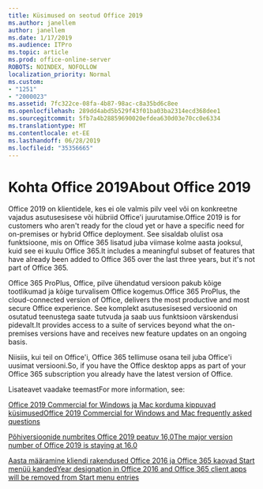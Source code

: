 ```yaml
---
title: Küsimused on seotud Office 2019
ms.author: janellem
author: janellem
ms.date: 1/17/2019
ms.audience: ITPro
ms.topic: article
ms.prod: office-online-server
ROBOTS: NOINDEX, NOFOLLOW
localization_priority: Normal
ms.custom:
- "1251"
- "2000023"
ms.assetid: 7fc322ce-08fa-4b87-98ac-c8a35bd6c8ee
ms.openlocfilehash: 289dd4abd5b529f43f01ba03ba2314ecd368dee1
ms.sourcegitcommit: 5fb7a4b28859690020efdea630d03e70cc0e6334
ms.translationtype: MT
ms.contentlocale: et-EE
ms.lasthandoff: 06/28/2019
ms.locfileid: "35356665"
---
```

# <a name="about-office-2019"></a><span data-ttu-id="c5fd8-102">Kohta Office 2019</span><span class="sxs-lookup"><span data-stu-id="c5fd8-102">About Office 2019</span></span>

<span data-ttu-id="c5fd8-103">Office 2019 on klientidele, kes ei ole valmis pilv veel või on konkreetne vajadus asutusesisese või hübriid Office'i juurutamise.</span><span class="sxs-lookup"><span data-stu-id="c5fd8-103">Office 2019 is for customers who aren't ready for the cloud yet or have a specific need for on-premises or hybrid Office deployment.</span></span> <span data-ttu-id="c5fd8-104">See sisaldab olulist osa funktsioone, mis on Office 365 lisatud juba viimase kolme aasta jooksul, kuid see ei kuulu Office 365.</span><span class="sxs-lookup"><span data-stu-id="c5fd8-104">It includes a meaningful subset of features that have already been added to Office 365 over the last three years, but it's not part of Office 365.</span></span>
  
<span data-ttu-id="c5fd8-105">Office 365 ProPlus, Office, pilve ühendatud versioon pakub kõige tootlikumad ja kõige turvalisem Office kogemus.</span><span class="sxs-lookup"><span data-stu-id="c5fd8-105">Office 365 ProPlus, the cloud-connected version of Office, delivers the most productive and most secure Office experience.</span></span> <span data-ttu-id="c5fd8-106">See komplekt asutusesisesed versioonid on osutatud teenustega saate tutvuda ja saab uus funktsioon värskendusi pidevalt.</span><span class="sxs-lookup"><span data-stu-id="c5fd8-106">It provides access to a suite of services beyond what the on-premises versions have and receives new feature updates on an ongoing basis.</span></span>
  
<span data-ttu-id="c5fd8-107">Niisiis, kui teil on Office'i, Office 365 tellimuse osana teil juba Office'i uusimat versiooni.</span><span class="sxs-lookup"><span data-stu-id="c5fd8-107">So, if you have the Office desktop apps as part of your Office 365 subscription you already have the latest version of Office.</span></span>
  
<span data-ttu-id="c5fd8-108">Lisateavet vaadake teemast</span><span class="sxs-lookup"><span data-stu-id="c5fd8-108">For more information, see:</span></span>
  
[<span data-ttu-id="c5fd8-109">Office 2019 Commercial for Windows ja Mac korduma kippuvad küsimused</span><span class="sxs-lookup"><span data-stu-id="c5fd8-109">Office 2019 Commercial for Windows and Mac frequently asked questions</span></span>](https://support.microsoft.com/help/4133312)
  
[<span data-ttu-id="c5fd8-110">Põhiversioonide numbrites Office 2019 peatuv 16,0</span><span class="sxs-lookup"><span data-stu-id="c5fd8-110">The major version number of Office 2019 is staying at 16.0</span></span>](https://docs.microsoft.com/deployoffice/office2019/overview)
  
[<span data-ttu-id="c5fd8-111">Aasta määramine kliendi rakendused Office 2016 ja Office 365 kaovad Start menüü kanded</span><span class="sxs-lookup"><span data-stu-id="c5fd8-111">Year designation in Office 2016 and Office 365 client apps will be removed from Start menu entries</span></span>](https://support.office.com/article/8fe5e052-76d2-49de-af30-2e84ed3da907?wt.mc_id=Alchemy_ClientDIA)
  
